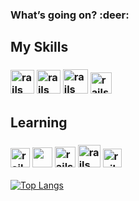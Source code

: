 <h3> What’s going on? :deer: </h3> 
<h2> My Skills </h2>
<h3> <img src="https://cdn1.iconfinder.com/data/icons/logotypes/32/badge-html-5-256.png" alt="rails" width="38" height="38"></img>
<img src="https://cdn1.iconfinder.com/data/icons/logotypes/32/badge-css-3-256.png" alt="rails" width="38" height="38"></img>
<img src="https://www.dialhost.com.br/blog/wp-content/uploads/2019/09/javascript_logo.png" alt="rails" width="40" height="39"></img>
<img src="https://juststickers.in/wp-content/uploads/2016/09/c-plus-plus.png" alt="rails" width="34" height="34"></img>

</h3>


<h2> Learning  </h2>
<h3>
 <img src="https://br.vuejs.org//images/logo.png" alt="rails" width="31" height="31"></img>
 <img src="https://4.bp.blogspot.com/-rtNRVM3aIvI/XJX_U07Z-II/AAAAAAAAJXY/YpdOo490FTgdKOxM4qDG-2-EzcNFAWkKACK4BGAYYCw/s1600/logo%2Bfirebase%2Bicon.png" width:"32" height="32">
<img src="https://image.flaticon.com/icons/png/512/226/226777.png" alt="rails" width="33" height="33" ></img>
<img src="https://img.portalgsti.com.br/9FnpsHaxsnvzVcGWCd_Ub_oq-jE=/200x200/https://www.portalgsti.com.br/media/uploads/community/2016/07/26/uml.png" alt="rails" width="36" height="36">
<img src="https://git-scm.com/images/logos/downloads/Git-Icon-1788C.png" alt="rails" width="30" height="30"></img></img>
</img>

</h3>

<!--
**giovaneaguiar/giovaneaguiar** is a ✨ _special_ ✨ repository because its `README.md` (this file) appears on your GitHub profile.

Here are some ideas to get you started:

- 🔭 I’m currently working on ...
- 🌱 I’m currently learning ...
- 👯 I’m looking to collaborate on ...
- 🤔 I’m looking for help with ...
- 💬 Ask me about ...
- 📫 How to reach me: ...
- 😄 Pronouns: ...
- ⚡ Fun fact: ...
-->

[![Top Langs](https://github-readme-stats.vercel.app/api/top-langs/?username=giovaneaguiar&layout=compact&theme=dark)](https://github.com/anuraghazra/github-readme-stats)
